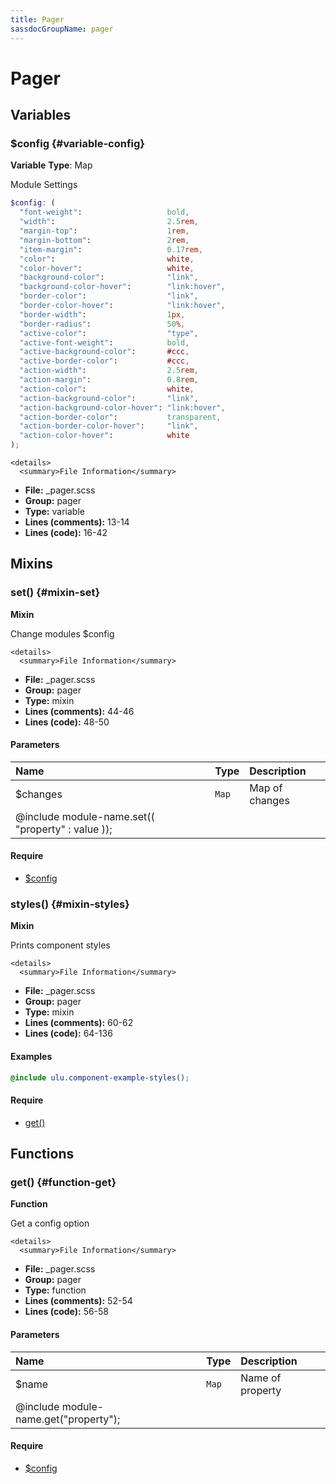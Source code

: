 ```yaml
---
title: Pager
sassdocGroupName: pager
---
```



# Pager





## Variables




<div class="sassdoc-item-header">

###  $config {#variable-config}

  <div class="sassdoc-item-header__labels">
    <span class="tag tag--primary"><strong>Variable</strong></span> <span class="tag"><strong>Type</strong>: Map</span>
  </div>

</div>

  

Module Settings
    
    

``` scss
$config: (
  "font-weight":                   bold,
  "width":                         2.5rem,
  "margin-top":                    1rem,
  "margin-bottom":                 2rem,
  "item-margin":                   0.17rem,
  "color":                         white,
  "color-hover":                   white,
  "background-color":              "link",
  "background-color-hover":        "link:hover",
  "border-color":                  "link",
  "border-color-hover":            "link:hover",
  "border-width":                  1px,
  "border-radius":                 50%,
  "active-color":                  "type",
  "active-font-weight":            bold,
  "active-background-color":       #ccc,
  "active-border-color":           #ccc,
  "action-width":                  2.5rem,
  "action-margin":                 0.8rem,
  "action-color":                  white,
  "action-background-color":       "link",
  "action-background-color-hover": "link:hover",
  "action-border-color":           transparent,
  "action-border-color-hover":     "link",
  "action-color-hover":            white
);
```
  

    <details>
      <summary>File Information</summary>
- **File:** _pager.scss
- **Group:** pager
- **Type:** variable
- **Lines (comments):** 13-14
- **Lines (code):** 16-42
    </details>
    
  

## Mixins




<div class="sassdoc-item-header">

###  set() {#mixin-set}

  <div class="sassdoc-item-header__labels">
    <span class="tag tag--primary"><strong>Mixin</strong></span>
  </div>

</div>

  

Change modules $config
    
    

    <details>
      <summary>File Information</summary>
- **File:** _pager.scss
- **Group:** pager
- **Type:** mixin
- **Lines (comments):** 44-46
- **Lines (code):** 48-50
    </details>
    

#### Parameters


|Name|Type|Description|
|:--|:--|:--|
|$changes|`Map`|Map of changes
  @include module-name.set(( "property" : value ));|

    

#### Require

- [$config](/sass/components/accordion/#variable-config)
  


<div class="sassdoc-item-header">

###  styles() {#mixin-styles}

  <div class="sassdoc-item-header__labels">
    <span class="tag tag--primary"><strong>Mixin</strong></span>
  </div>

</div>

  

Prints component styles
    
    

    <details>
      <summary>File Information</summary>
- **File:** _pager.scss
- **Group:** pager
- **Type:** mixin
- **Lines (comments):** 60-62
- **Lines (code):** 64-136
    </details>
    

#### Examples

      


``` scss
@include ulu.component-example-styles();
```
  

      

#### Require

- [get()](/sass/components/accordion/#function-get)
  
  

## Functions




<div class="sassdoc-item-header">

###  get() {#function-get}

  <div class="sassdoc-item-header__labels">
    <span class="tag tag--primary"><strong>Function</strong></span>
  </div>

</div>

  

Get a config option
    
    

    <details>
      <summary>File Information</summary>
- **File:** _pager.scss
- **Group:** pager
- **Type:** function
- **Lines (comments):** 52-54
- **Lines (code):** 56-58
    </details>
    

#### Parameters


|Name|Type|Description|
|:--|:--|:--|
|$name|`Map`|Name of property
  @include module-name.get("property");|

    

#### Require

- [$config](/sass/components/accordion/#variable-config)
  
  
  